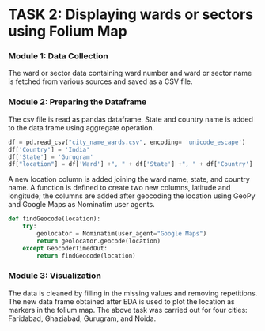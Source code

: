 # TASK 2: Displaying wards or sectors using Folium Map
### Module 1: Data Collection

The ward or sector data containing ward number and ward or sector name is fetched from various sources and saved as a CSV file.

### Module 2: Preparing the Dataframe

The csv file is read as pandas dataframe. State and country name is added to the data frame using aggregate operation.
```python
df = pd.read_csv("city_name_wards.csv", encoding= 'unicode_escape')
df['Country'] = 'India'
df['State'] = 'Gurugram'
df["location"] = df['Ward'] +", " + df['State'] +", " + df['Country']
```
A new location column is added joining the ward name, state, and country name. A function is defined to create two new columns, latitude and longitude; the columns are added after geocoding the location using GeoPy and Google Maps as Nominatim user agents.
```python
def findGeocode(location):   
    try: 
        geolocator = Nominatim(user_agent="Google Maps")
        return geolocator.geocode(location)
    except GeocoderTimedOut: 
        return findGeocode(location) 
```

### Module 3: Visualization

The data is cleaned by filling in the missing values and removing repetitions. The new data frame obtained after EDA is used to plot the location as markers in the folium map. 
The above task was carried out for four cities: Faridabad, Ghaziabad, Gurugram, and Noida.

